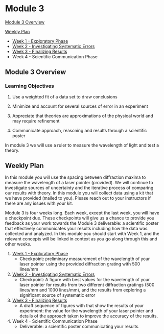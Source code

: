 # Module 3

[Module 3 Overview](#module-3-overview)

[Weekly Plan](#weekly-plan)
+ [Week 1 - Exploratory Phase](week1)
+ [Week 2 - Investigating Systematic Errors](week2)
+ [Week 3 - Finalizing Results](week3)
+ Week 4 - Scientific Communication Phase


## Module 3 Overview 

### Learning Objectives

1. Use a weighted fit of a data set to draw conclusions

2. Minimize and account for several sources of error in an experiment

3. Appreciate that theories are approximations of the physical world and may require refinement

4. Communicate approach, reasoning and results through a scientific poster

In module 3 we will use a ruler to measure the wavelength of light and test a theory.

## Weekly Plan

In this module you will use the spacing between diffraction maxima to measure the wavelength of a laser pointer (provided). We will continue to investigate sources of uncertainty and the iterative process of comparing our results with theory. In this module you will collect data using a kit that we have provided (mailed to you). Please reach out to your instructors if there are any issues with your kit.

Module 3 is four weeks long. Each week, except the last week, you will have a checkpoint due. These checkpoints will give us a chance to provide you feedback as your work towards the Module 3 deliverable: a scientific poster that effectively communicates your results including how the data was collected and analyzed. In this module you should start with Week 1, and the relevant concepts will be linked in context as you go along through this and other weeks.

1. [Week 1 - Exploratory Phase](week1)
    - Checkpoint: preliminary measurement of the wavelength of your laser pointer using the provided diffraction grating with 500 lines/mm
2. [Week 2 - Investigating Systematic Errors](week2)
    - Checkpoint: A figure with best values for the wavelength of your laser pointer for results from two different diffraction gratings (500 lines/mm and 1000 lines/mm), and the results from exploring a significant source of systematic error
3. [Week 3 - Finalizing Results](week3)
    - A draft sequence of figures with that show the results of your experiment: the value for the wavelength of your laser pointer and details of the approach taken to improve the accuracy of the results.
4. Week 4 - Scientific Communication Phase
    - Deliverable: a scientific poster communicating your results.

